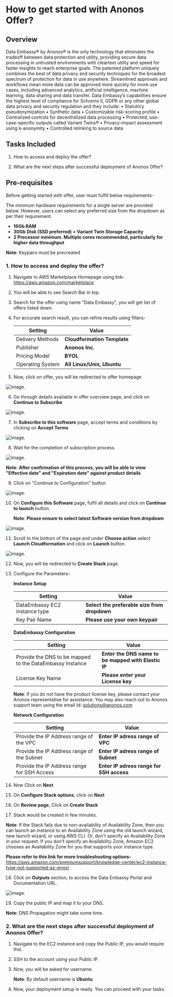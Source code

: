 # How to get started with Anonos Offer?

## Overview

Data Embassy® by Anonos® is the only technology that eliminates the tradeoff between data protection and utility, providing secure data processing in untrusted environments with cleartext utility and speed for faster insights to reach enterprise goals. The patented platform uniquely combines the best of data privacy and security techniques for the broadest spectrum of protection for data in use anywhere. Streamlined approvals and workflows mean more data can be approved more quickly for more use cases, including advanced analytics, artificial intelligence, machine learning, data sharing and data transfer. Data Embassy’s capabilities ensure the highest level of compliance for Schrems II, GDPR or any other global data privacy and security regulation and they include: 
•	Statutory pseudonymization 
•	Synthetic data 
•	Customizable risk-scoring profile
•	Centralized controls for decentralized data processing 
•	Protected, use-case-specific outputs called Variant Twins®
•	Privacy-impact assessment using k-anonymity
•	Controlled relinking to source data



## Tasks Included

1. How to access and deploy the offer?

2. What are the next steps after successful deployment of Anonos Offer?


## Pre-requisites

Before getting started with offer, user must fulfill below requirements-

The minimum hardware requirements for a single server are provided below. However, users can select any preferred size from the dropdown as per their requirement.

* **16Gb RAM**
* **30Gb Disk (SSD preferred) + Variant Twin Storage Capacity**
* **2 Processor minimum. Multiple cores recommended, particularly for higher data throughput**

**Note**: Keypairs must be precreated


### 1. How to access and deploy the offer?

1. Navigate to AWS Marketplace Homepage using link- https://aws.amazon.com/marketplace

2. You will be able to see Search Bar in top. 

3. Search for the offer using name "Data Embassy", you will get list of offers listed down.

4. For accurate search result, you can refine results using filters-

    |Setting|Value|
    |---|---|
    |Delivery Methods |**Cloudformation Template**|
    |Publisher|**Anonos Inc.**|
    |Pricing Model|**BYOL**|
    |Operating System|**All Linux/Unix, Ubuntu**|
    
5. Now, click on offer, you will be redirected to offer homepage

![image.](Media/img-1.1.png)
 
6. Go through details available in offer overview page, and click on **Continue to Subscribe**

![image.](Media/img-2.1.png)

7. In **Subscribe to this software** page, accept terms and conditions by clicking on **Accept Terms**

![image.](Media/img-3.png)

8. Wait for the completion of subscription process.

![image.](Media/img-4.png)

   **Note**: **After confirmation of this process, you will be able to view "Effective date" and "Expiration date" against product details**
              
9. Click on "Continue to Configuration" button

![image.](Media/img-5.png)

10. On **Configure this Software** page, fulfil all details and click on **Continue to launch** button.

    **Note**: **Please ensure to select latest Software version from dropdown**

![image.](Media/img-6.png)

11. Scroll to the bottom of the page and under **Choose action** select **Launch Cloudformation** and click on **Launch** button.

![image.](Media/img-7.png)

12. Now, you will be redirected to **Create Stack** page.

13. Configure the Parameters-

    **Instance Setup**

      |Setting|Value|
      |---|---|
      |DataEmbassy EC2 instance type |**Select the preferable size from dropdown**|
      |Key Pair Name|**Please use your own keypair**|
    
    
    **DataEmbassy Configuration**

      |Setting|Value|
      |---|---|
      |Provide the DNS to be mapped to the DataEmbassy Instance |**Enter the DNS name to be mapped with Elastic IP**|
      |License Key Name|**Please enter your License key**|
    
    **Note**: If you do not have the product license key, please contact your Anonos representative for assistance. 
              You may also reach out to Anonos support team using the email Id: solutions@anonos.com
    
    
    **Network Configuration**

      |Setting|Value|
      |---|---|
      |Provide the IP Address range of the VPC|**Enter IP adress range of VPC**|
      |Provide the IP Address range of the Subnet|**Enter IP adress range of Subnet**|
      |Provide the IP Address range for SSH Access|**Enter IP adress range for SSH access**|
    
    
 14. Now Click on **Next**
   
 15. On **Configure Stack options**, click on **Next**

 16. On **Review page**, Click on **Create Stack**

 17. Stack would be created in few minutes. 

 **Note**: If the Stack fails due to non-availability of Availability Zone, then you can launch an instance to an Availability Zone using the old launch wizard, new launch wizard, or using AWS CLI. Or, don't specify an Availability Zone in your request. If you don't specify an Availability Zone, Amazon EC2 chooses an Availability Zone for you that supports your instance type.

**Please refer to this link for more troubleshooting options-**
https://aws.amazon.com/premiumsupport/knowledge-center/ec2-instance-type-not-supported-az-error/

 18. Click on **Outputs** section, to access the Data Embassy Portal and Documentation URL.

![image.](Media/img-9.png)

 19. Copy the public IP and map it to your DNS.

 **Note**: DNS Propagation might take some time.


### 2. What are the next steps after successful deployment of Anonos Offer?

1. Navigate to the EC2 instance and copy the Public IP, you would require this.

2. SSH to the account using your Public IP. 

3. Now, you will be asked for username.

   **Note**: By default username is **Ubuntu**
   
4. Now, your deployment setup is ready. You can proceed with your tasks. 


